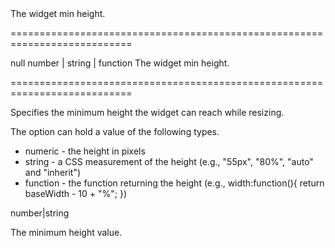 <!--**
/*-------------------------------------------
    Auto-generated file. Do not modify.
-------------------------------------------

**-->
<!--d-->The widget min height.<!--/d-->
===========================================================================
<!--default-->null<!--/default-->
<!--type-->number | string | function<!--/type-->
<!--frd-->The widget min height.<!--/frd-->
===========================================================================

<!--shortDescription-->
Specifies the minimum height the widget can reach while resizing.
<!--/shortDescription-->

<!--fullDescription-->
The option can hold a value of the following types.

 - numeric - the height in pixels
 - string - a CSS measurement of the height (e.g., "55px", "80%", "auto" and "inherit")
 - function - the function returning the height (e.g., width:function(){ return baseWidth - 10 + "%"; })


<!--/fullDescription-->
<!--typeFunctionReturnType-->number|string<!--/typeFunctionReturnType-->
<!--typeFunctionReturnDescription-->
The minimum height value.
<!--/typeFunctionReturnDescription-->